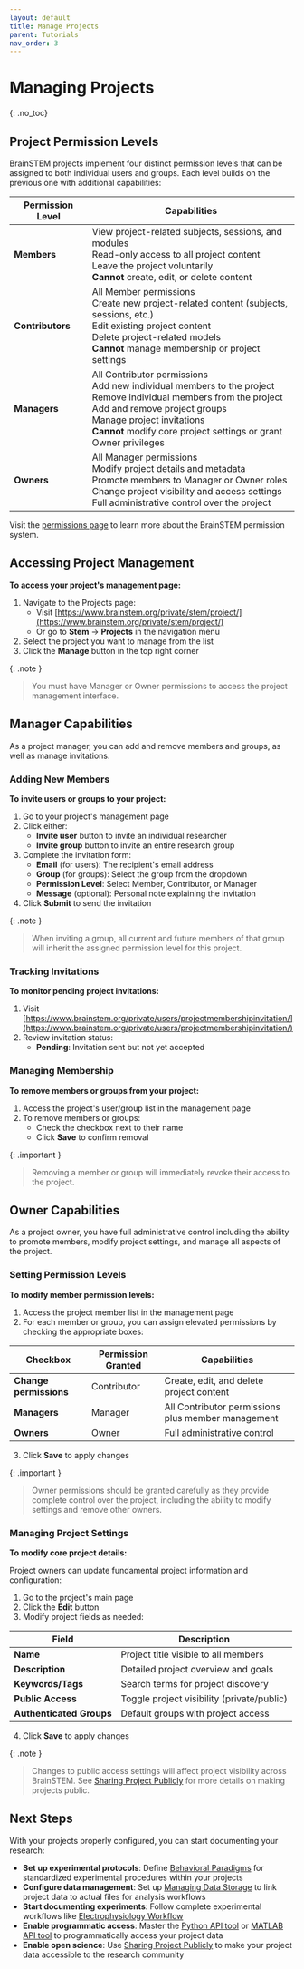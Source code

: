 ```yaml
---
layout: default
title: Manage Projects
parent: Tutorials
nav_order: 3
---
```


# Managing Projects
{: .no_toc}

## Project Permission Levels

BrainSTEM projects implement four distinct permission levels that can be assigned to both individual users and groups. Each level builds on the previous one with additional capabilities:

| Permission Level | Capabilities |
|-----------------|-------------|
| **Members** | View project-related subjects, sessions, and modules<br>Read-only access to all project content<br>Leave the project voluntarily<br>**Cannot** create, edit, or delete content |
| **Contributors** | All Member permissions<br>Create new project-related content (subjects, sessions, etc.)<br>Edit existing project content<br>Delete project-related models<br>**Cannot** manage membership or project settings |
| **Managers** | All Contributor permissions<br>Add new individual members to the project<br>Remove individual members from the project<br>Add and remove project groups<br>Manage project invitations<br>**Cannot** modify core project settings or grant Owner privileges |
| **Owners** | All Manager permissions<br>Modify project details and metadata<br>Promote members to Manager or Owner roles<br>Change project visibility and access settings<br>Full administrative control over the project |

Visit the [permissions page]({{"datamodel/permissions/"|absolute_url}}) to learn more about the BrainSTEM permission system. 

## Accessing Project Management

**To access your project's management page:**

1. Navigate to the Projects page:
   - Visit [https://www.brainstem.org/private/stem/project/](https://www.brainstem.org/private/stem/project/)
   - Or go to **Stem** → **Projects** in the navigation menu
2. Select the project you want to manage from the list
3. Click the **Manage** button in the top right corner

{: .note }
> You must have Manager or Owner permissions to access the project management interface.

## Manager Capabilities

As a project manager, you can add and remove members and groups, as well as manage invitations.

### Adding New Members

**To invite users or groups to your project:**

1. Go to your project's management page
2. Click either:
   - **Invite user** button to invite an individual researcher
   - **Invite group** button to invite an entire research group
3. Complete the invitation form:
   - **Email** (for users): The recipient's email address
   - **Group** (for groups): Select the group from the dropdown
   - **Permission Level**: Select Member, Contributor, or Manager
   - **Message** (optional): Personal note explaining the invitation
4. Click **Submit** to send the invitation

{: .note }
> When inviting a group, all current and future members of that group will inherit the assigned permission level for this project.

### Tracking Invitations

**To monitor pending project invitations:**

1. Visit [https://www.brainstem.org/private/users/projectmembershipinvitation/](https://www.brainstem.org/private/users/projectmembershipinvitation/)
2. Review invitation status:
   - **Pending**: Invitation sent but not yet accepted

### Managing Membership

**To remove members or groups from your project:**

1. Access the project's user/group list in the management page
2. To remove members or groups:
   - Check the checkbox next to their name
   - Click **Save** to confirm removal

{: .important }
> Removing a member or group will immediately revoke their access to the project.

## Owner Capabilities

As a project owner, you have full administrative control including the ability to promote members, modify project settings, and manage all aspects of the project.

### Setting Permission Levels

**To modify member permission levels:**

1. Access the project member list in the management page
2. For each member or group, you can assign elevated permissions by checking the appropriate boxes:

| Checkbox | Permission Granted | Capabilities |
|----------|-------------------|-------------|
| **Change permissions** | Contributor | Create, edit, and delete project content |
| **Managers** | Manager | All Contributor permissions plus member management |
| **Owners** | Owner | Full administrative control |

3. Click **Save** to apply changes

{: .important }
> Owner permissions should be granted carefully as they provide complete control over the project, including the ability to modify settings and remove other owners.

### Managing Project Settings

**To modify core project details:**

Project owners can update fundamental project information and configuration:

1. Go to the project's main page
2. Click the **Edit** button
3. Modify project fields as needed:

| Field | Description |
|-------|-------------|
| **Name** | Project title visible to all members |
| **Description** | Detailed project overview and goals |
| **Keywords/Tags** | Search terms for project discovery |
| **Public Access** | Toggle project visibility (private/public) |
| **Authenticated Groups** | Default groups with project access |

4. Click **Save** to apply changes

{: .note }
> Changes to public access settings will affect project visibility across BrainSTEM. See [Sharing Project Publicly]({{site.baseurl}}/tutorials/sharing-project-publicly) for more details on making projects public.

## Next Steps

With your projects properly configured, you can start documenting your research:

- **Set up experimental protocols**: Define [Behavioral Paradigms]({{site.baseurl}}/tutorials/behavioral-paradigms) for standardized experimental procedures within your projects
- **Configure data management**: Set up [Managing Data Storage]({{site.baseurl}}/tutorials/managing-data-storage) to link project data to actual files for analysis workflows  
- **Start documenting experiments**: Follow complete experimental workflows like [Electrophysiology Workflow]({{site.baseurl}}/tutorials/electrophysiology-workflow)<!-- or [Two-Photon Imaging Workflow]({{site.baseurl}}/tutorials/two-photon-imaging-workflow)-->
- **Enable programmatic access**: Master the [Python API tool]({{site.baseurl}}/tutorials/python-api-tool) or [MATLAB API tool]({{site.baseurl}}/tutorials/matlab-api-tool) to programmatically access your project data
- **Enable open science**: Use [Sharing Project Publicly]({{site.baseurl}}/tutorials/sharing-project-publicly) to make your project data accessible to the research community